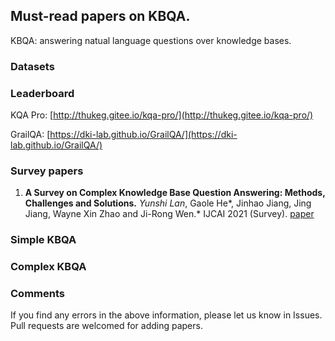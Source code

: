 ## Must-read papers on KBQA.
KBQA: answering natual language questions over knowledge bases.


### Datasets

### Leaderboard

KQA Pro: [http://thukeg.gitee.io/kqa-pro/](http://thukeg.gitee.io/kqa-pro/)

GrailQA: [https://dki-lab.github.io/GrailQA/](https://dki-lab.github.io/GrailQA/)


### Survey papers

1. **A Survey on Complex Knowledge Base Question Answering: Methods, Challenges and Solutions.**
*Yunshi Lan*, Gaole He*, Jinhao Jiang, Jing Jiang, Wayne Xin Zhao and Ji-Rong Wen.* IJCAI 2021 (Survey). [paper](https://arxiv.org/pdf/2105.11644.pdf)

### Simple KBQA



### Complex KBQA


### Comments
If you find any errors in the above information, please let us know in Issues. Pull requests are welcomed for adding papers.
